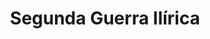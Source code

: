 ﻿---
title: "Segunda Guerra Ilírica"
permalink: periodes_45.html
layout: periode
dataInici: -220
dataFi: -219
sidebar: periodes
pares:
  - id: 50
    title: "Guerras Ilíricas"
    dataInici: "(-229)"
    dataFi: "(-219)"

fills:
jocsPrincipals:
jocsEscenaris:
jocsEpoca:
jocsEpocaEscenaris:
---
